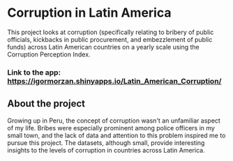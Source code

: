 # Corruption in Latin America

This project looks at corruption (specifically relating to bribery of public officials, kickbacks in public procurement, and embezzlement of public funds) across Latin American countries on a yearly scale using the Corruption Perception Index.

### Link to the app: https://igormorzan.shinyapps.io/Latin_American_Corruption/

## About the project
Growing up in Peru, the concept of corruption wasn't an unfamiliar aspect of my life. Bribes were especially prominent among police officers in my small town, and the lack of data and attention to this problem inspired me to pursue this project. The datasets, although small, provide interesting insights to the levels of corruption in countries across Latin America.
